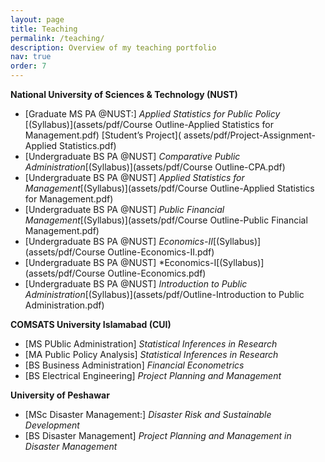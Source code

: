 ```yaml
---
layout: page
title: Teaching
permalink: /teaching/
description: Overview of my teaching portfolio
nav: true
order: 7 
---
```


**National University of Sciences & Technology (NUST)**
*  [Graduate MS PA @NUST:] *Applied Statistics for Public Policy* [(Syllabus)](assets/pdf/Course Outline-Applied Statistics for Management.pdf)  [Student’s Project]( assets/pdf/Project-Assignment-Applied Statistics.pdf)
*  [Undergraduate BS PA @NUST] *Comparative Public Administration*[(Syllabus)](assets/pdf/Course Outline-CPA.pdf) 
*  [Undergraduate BS PA @NUST] *Applied Statistics for Management*[(Syllabus)](assets/pdf/Course Outline-Applied Statistics for Management.pdf) 
*  [Undergraduate BS PA @NUST] *Public Financial Management*[(Syllabus)](assets/pdf/Course Outline-Public Financial Management.pdf)  
*  [Undergraduate BS PA @NUST] *Economics-II*[(Syllabus)](assets/pdf/Course Outline-Economics-II.pdf)  
*  [Undergraduate BS PA @NUST] *Economics-I[(Syllabus)](assets/pdf/Course Outline-Economics.pdf) 
*  [Undergraduate BS PA @NUST] *Introduction to Public Administration*[(Syllabus)](assets/pdf/Outline-Introduction to Public Administration.pdf)  

**COMSATS University Islamabad (CUI)**
*  [MS PUblic Administration] *Statistical Inferences in Research* 
*  [MA Public Policy Analysis] *Statistical Inferences in Research*
*  [BS Business Administration] *Financial Econometrics* 
*  [BS Electrical Engineering] *Project Planning and Management*

**University of Peshawar** 
*  [MSc Disaster Management:] *Disaster Risk and Sustainable Development*
*  [BS Disaster Management]   *Project Planning and Management in Disaster Management*

